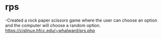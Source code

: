 # rps
-Created a rock paper scissors game where the user can choose an option and the computer will choose a random option.
https://cislinux.hfcc.edu/~whalward/prs.php
